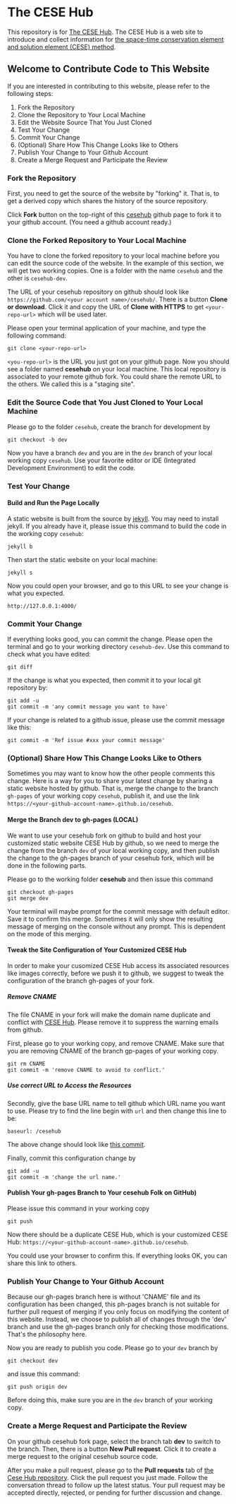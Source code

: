 # The CESE Hub
This repository is for [The CESE Hub](http://cesehub.org/). The CESE Hub is a web site to introduce and collect information for [the space-time conservation element and solution element (CESE) method](http://www.grc.nasa.gov/WWW/microbus/).

## Welcome to Contribute Code to This Website

If you are interested in contributing to this website, please refer to the following steps:

1. Fork the Repository
1. Clone the Repository to Your Local Machine
1. Edit the Website Source That You Just Cloned
1. Test Your Change
1. Commit Your Change
1. (Optional) Share How This Change Looks like to Others
1. Publish Your Change to Your Github Account
1. Create a Merge Request and Participate the Review

### Fork the Repository

First, you need to get the source of the website by "forking" it. That is, to get a derived copy which shares the history of the source repository.

Click **Fork** button on the top-right of this [cesehub](https://github.com/cesehub/cesehub/) github page to fork it to your github account. (You need a github account ready.)

### Clone the Forked Repository to Your Local Machine

You have to clone the forked repository to your local machine before you can edit the source code of the website. In the example of this section, we will get two working copies. One is a folder with the name `cesehub` and the other is `cesehub-dev`.

The URL of your cesehub repository on github should look like `https://github.com/<your account name>/cesehub/`. There is a button **Clone or download**. Click it and copy the URL of **Clone with HTTPS** to get `<your-repo-url>` which will be used later.

Please open your terminal application of your machine, and type the following command:

```
git clone <your-repo-url>
```

`<you-repo-url>` is the URL you just got on your github page. Now you should see a folder named **cesehub** on your local machine. This local repository is associated to your remote github fork. You could share the remote URL to the others. We called this is a "staging site".

### Edit the Source Code that You Just Cloned to Your Local Machine

Please go to the folder `cesehub`, create the branch for development by

```
git checkout -b dev
```

Now you have a branch `dev` and you are in the `dev` branch of your local working copy `cesehub`.
Use your favorite editor or IDE (Integrated Development Environment) to edit the code.

### Test Your Change

#### Build and Run the Page Locally

A static website is built from the source by [jekyll](https://jekyllrb.com/). You may need to install jekyll. If you already have it, please issue this command to build the code in the working copy `cesehub`:

```
jekyll b
```

Then start the static website on your local machine:

```
jekyll s
```

Now you could open your browser, and go to this URL to see your change is what you expected.

```
http://127.0.0.1:4000/
```

### Commit Your Change

If everything looks good, you can commit the change. Please open the terminal and go to your working directory `cesehub-dev`. Use this command to check what you have edited:

```
git diff
```

If the change is what you expected, then commit it to your local git repository by:

```
git add -u
git commit -m 'any commit message you want to have'
```

If your change is related to a github issue, please use the commit message like this:

```
git commit -m 'Ref issue #xxx your commit message'
```

### (Optional) Share How This Change Looks Like to Others

Sometimes you may want to know how the other people comments this change. Here is a way for you to share your latest change by sharing a static website hosted by github. That is, merge the change to the branch `gh-pages` of your working copy `cesehub`, publish it, and use the link `https://<your-github-account-name>.github.io/cesehub`.

#### Merge the Branch dev to gh-pages (LOCAL)

We want to use your cesehub fork on github to build and host your customized static website CESE Hub by github, so we need to merge the change from the branch `dev` of your local working copy, and then publish the change to the gh-pages branch of your cesehub fork, which will be done in the following parts.

Please go to the working folder **cesehub** and then issue this command

```
git checkout gh-pages
git merge dev
```

Your terminal will maybe prompt for the commit message with default editor. Save it to confirm this merge. Sometimes it will only show the resulting message of merging on the console without any prompt. This is dependent on the mode of this merging.

#### Tweak the Site Configuration of Your Customized CESE Hub

In order to make your cusomized CESE Hub access its associated resources like images correctly, before we push it to github, we suggest to tweak the configuration of the branch gh-pages of your fork.

##### Remove CNAME

The file CNAME in your fork will make the domain name duplicate and conflict with [CESE Hub](http://cesehub.org/). Please remove it to suppress the warning emails from github.

First, please go to your working copy, and remove CNAME. Make sure that you are removing CNAME of the branch gp-pages of your working copy.

```
git rm CNAME
git commit -m 'remove CNAME to avoid to conflict.'
```

##### Use correct URL to Access the Resources
Secondly, give the base URL name to tell github which URL name you want to use. Please try to find the line begin with `url` and then change this line to be:

```
baseurl: /cesehub
```

The above change should look like [this commit](https://github.com/cesehub/cesehub/pull/20/files).

Finally, commit this configuration change by

```
git add -u
git commit -m 'change the url name.'
```



#### Publish Your gh-pages Branch to Your cesehub Folk on GitHub)

Please issue this command in your working copy

```
git push
```

Now there should be a duplicate CESE Hub, which is your customized CESE Hub: `https://<your-github-account-name>.github.io/cesehub`.

You could use your browser to confirm this. If everything looks OK, you can share this link to others.

### Publish Your Change to Your Github Account

Because our gh-pages branch here is without 'CNAME' file and its configuration has been changed, this ph-pages branch is not suitable for further pull request of merging if you only focus on modifying the content of this website. Instead, we choose to publish all of changes through the 'dev' branch and use the gh-pages branch only for checking those modifications. That's the philosophy here.

Now you are ready to publish you code. Please go to your `dev` branch by

```
git checkout dev
```

and issue this command:

```
git push origin dev
```

Before doing this, make sure you are in the `dev` branch of your working copy.

### Create a Merge Request and Participate the Review

On your github cesehub fork page, select the branch tab **dev** to switch to the branch. Then, there is a button **New Pull request**. Click it to create a merge request to the original cesehub source code.

After you make a pull request, please go to the **Pull requests** tab of [the Cese Hub repository](https://github.com/cesehub/cesehub/). Click the pull request you just made. Follow the conversation thread to follow up the latest status. Your pull request may be accepted directly, rejected, or pending for further discussion and change.
